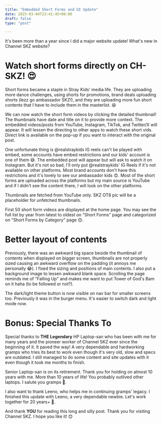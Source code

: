```yaml
---
title: "Embedded Short Forms and UI Update"
date: 2025-03-04T23:41:45+08:00
draft: false
type: "post"

---
```

It's been more than a year since I did a major website update! What's new in Channel SKZ website?

# Watch short forms directly on CH-SKZ! 😍
Short forms became a staple in Stray Kids' media life. They are uploading more dance challenges, using shorts for promotions, brand deals uploading shorts (lezz go ambassador SKZ!), and they are uploading more fun short contents that I have to include them in the masterlist. 😆  

We can now watch the short form videos by clicking the detailed thumbnail! The thumbnails have date and title on it to provide more context. The embedded videos/posts from YouTube, Instagram, TikTok, and Twitter/X will appear. It will lessen the directing to other apps to watch these short vids. Direct link is available on the pop-up if you want to interact with the original post. 

One unfortunate thing is @realstraykids IG reels can't be played with embed, some accounts have embed restrictions and our kids' account is one of them 😅. The embedded post will appear but will ask to watch it on Instagram. But it's not so bad, I'll only put @realstraykids' IG Reels if it's not available on other platforms. Most brand accounts don't have this restrictions and it's lovely to see our ambassador kids 😍. Most of the short forms are uploaded across the platforms but my main source is YouTube and if I didn't see the content there, I will look on the other platforms.

Thumbnails are fetched from YouTube only. SKZ OT8 pic will be a placeholder for unfetched thumbnails.

First 50 short form videos are displayed at the home page. You may see the full list by year from latest to oldest on "Short Forms" page and categorized on "Short Forms by Category" page 😊. 

# Better layout of contents
Previously, there was an awkward big space beside the thumbnail of contents when displayed on bigger screen, thumbnails are not properly sized causing an awkward overflow on the padding (it annoys me personally 😂). I fixed the sizing and positions of main contents. I also put a background image to lessen awkward blank space. Scrolling the page reminds me of "Falling Up" and makes me want to put Tower of God's Bam on it haha (to be followed or not?). 

The dark/light theme button is now visible on nav bar for smaller screens too. Previously it was in the burger menu. It's easier to switch dark and light mode now.

# Bonus: Special Thanks To
Special thanks to **THE Legendary** HP Laptop-san who has been with me for many years and the pioneer worker of Channel SKZ ever since the beginning of it. It paved the way! A very dependable and hardworking gramps who tries its best to work even though it's very old, slow and specs are outdated. I still managed to do some content and site updates with it even though it took me months to finish. 

Senior Laptop-san is on its retirement. Thank you for holding on almost 10 years with me. More than 10 years of life! You probably outlived other laptops. I salute you gramps 🫡.

I also want to thank Leeno, who helps me in continuing gramps' legacy. I finished this update with Leeno, a very dependable newbie. Let's work together for 20 years+ 🤝.

And thank **YOU** for reading this long and silly post. Thank you for visiting Channel SKZ. I hope you like it! 😊
